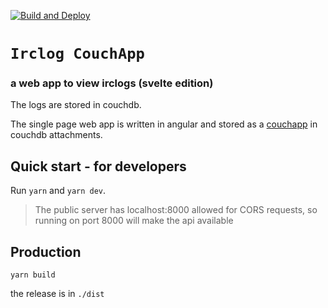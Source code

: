 [![Build and Deploy](https://github.com/irclogs/svelte/workflows/Build%20and%20Deploy/badge.svg)](https://github.com/irclogs/svelte/actions)

# `Irclog CouchApp`
### a web app to view irclogs (svelte edition)

The logs are stored in couchdb.

The single page web app is written in angular and stored as a
[couchapp](https://github.com/irclogs/couchapp)
in couchdb attachments.

## Quick start - for developers

Run `yarn` and `yarn dev`.

> The public server has localhost:8000 allowed for CORS requests, so running on port 8000
> will make the api available

## Production

```
yarn build
```
the release is in `./dist`
